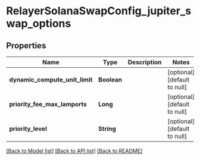 # RelayerSolanaSwapConfig_jupiter_swap_options

## Properties

| Name                           | Type        | Description | Notes                        |
| ------------------------------ | ----------- | ----------- | ---------------------------- |
| **dynamic_compute_unit_limit** | **Boolean** |             | [optional] [default to null] |
| **priority_fee_max_lamports**  | **Long**    |             | [optional] [default to null] |
| **priority_level**             | **String**  |             | [optional] [default to null] |

[[Back to Model list]](../README.md#documentation-for-models) [[Back to API list]](../README.md#documentation-for-api-endpoints) [[Back to README]](../README.md)
